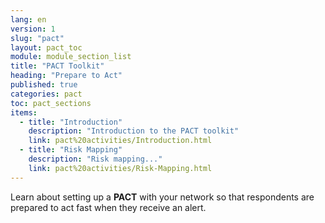 ```yaml
---
lang: en
version: 1
slug: "pact"
layout: pact_toc
module: module_section_list
title: "PACT Toolkit"
heading: "Prepare to Act"
published: true
categories: pact
toc: pact_sections
items:
  - title: "Introduction"
    description: "Introduction to the PACT toolkit"
    link: pact%20activities/Introduction.html
  - title: "Risk Mapping"
    description: "Risk mapping..."
    link: pact%20activities/Risk-Mapping.html
---
```



Learn about setting up a **PACT** with your network so that respondents are  prepared to act fast when they receive an alert.